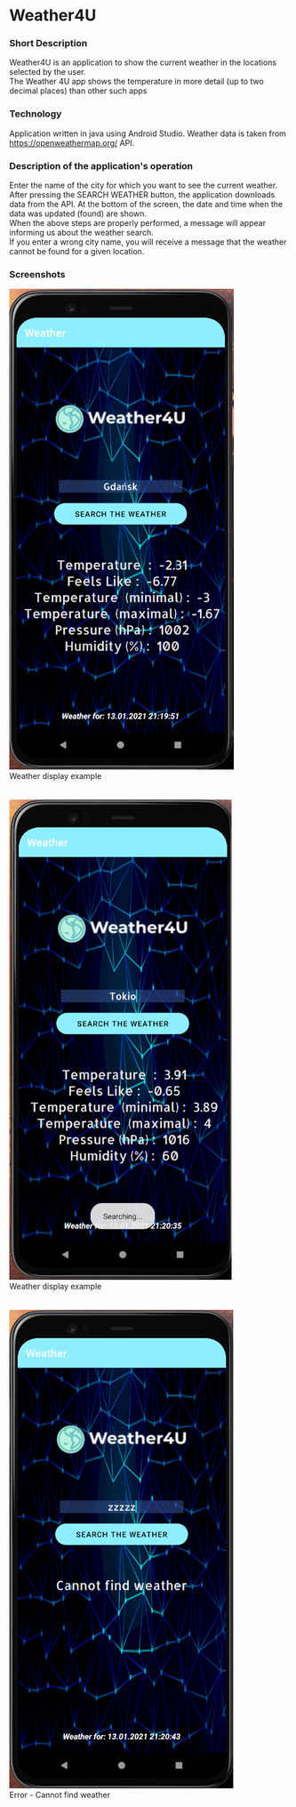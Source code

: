 # Weather4U

### Short Description
Weather4U is an application to show the current weather in the locations selected by the user. </br>
The Weather 4U app shows the temperature in more detail (up to two decimal places) than other such apps

### Technology
Application written in java using Android Studio. Weather data is taken from https://openweathermap.org/ API.

### Description of the application's operation
Enter the name of the city for which you want to see the current weather. After pressing the SEARCH WEATHER button, the application downloads data from the API.
At the bottom of the screen, the date and time when the data was updated (found) are shown. </br>
When the above steps are properly performed, a message will appear informing us about the weather search.</br>
If you enter a wrong city name, you will receive a message that the weather cannot be found for a given location.

### Screenshots

![screenshot](https://github.com/PatrykPawlowicz/Weather4U/blob/master/Zrzut%20ekranu%20(70).png)
</br>
Weather display example
</br></br></br>
![screenshot](https://github.com/PatrykPawlowicz/Weather4U/blob/master/Zrzut%20ekranu%20(69).png)
</br>
Weather display example
</br></br></br>
![screenshot](https://github.com/PatrykPawlowicz/Weather4U/blob/master/Zrzut%20ekranu%20(68).png)
</br>
Error - Cannot find weather
</br>
